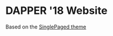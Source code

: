 DAPPER '18 Website
======================

Based on the [SinglePaged theme](https://github.com/t413/SinglePaged)
